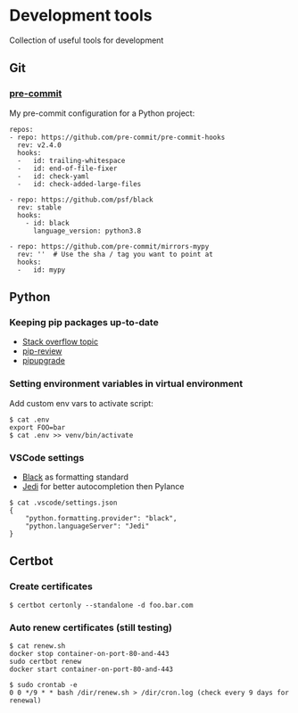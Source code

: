 # Development tools
Collection of useful tools for development


## Git

### [pre-commit](https://pre-commit.com/)

My pre-commit configuration for a Python project:
```
repos:
- repo: https://github.com/pre-commit/pre-commit-hooks
  rev: v2.4.0
  hooks:
  -   id: trailing-whitespace
  -   id: end-of-file-fixer
  -   id: check-yaml
  -   id: check-added-large-files

- repo: https://github.com/psf/black
  rev: stable
  hooks:
    - id: black
      language_version: python3.8

- repo: https://github.com/pre-commit/mirrors-mypy
  rev: ''  # Use the sha / tag you want to point at
  hooks:
  -   id: mypy
```

## Python

### Keeping pip packages up-to-date
- [Stack overflow topic](https://stackoverflow.com/questions/2720014/how-to-upgrade-all-python-packages-with-pip)
- [pip-review](https://github.com/jgonggrijp/pip-review)
- [pipupgrade](https://github.com/achillesrasquinha/pipupgrade)

### Setting environment variables in virtual environment

Add custom env vars to activate script:
```
$ cat .env
export FOO=bar
$ cat .env >> venv/bin/activate
```

### VSCode settings

- [Black](https://github.com/psf/black) as formatting standard
- [Jedi](https://github.com/davidhalter/jedi) for better autocompletion then Pylance
```
$ cat .vscode/settings.json
{
    "python.formatting.provider": "black",
    "python.languageServer": "Jedi"
}
```

## Certbot

### Create certificates

```
$ certbot certonly --standalone -d foo.bar.com
```

### Auto renew certificates (still testing)

```
$ cat renew.sh
docker stop container-on-port-80-and-443
sudo certbot renew
docker start container-on-port-80-and-443

$ sudo crontab -e
0 0 */9 * * bash /dir/renew.sh > /dir/cron.log (check every 9 days for renewal)
```


